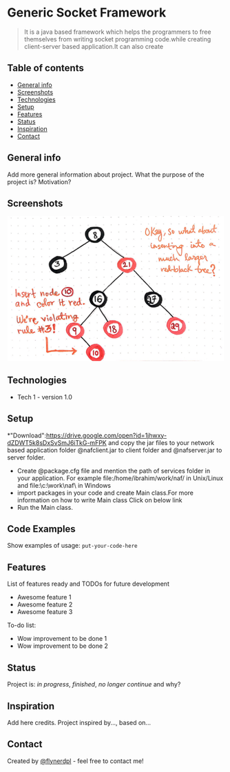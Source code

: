 # Generic Socket Framework
> It is a java based framework which helps the programmers to free themselves from writing socket programming code.while creating client-server based application.It can also create 

## Table of contents
* [General info](#general-info)
* [Screenshots](#screenshots)
* [Technologies](#technologies)
* [Setup](#setup)
* [Features](#features)
* [Status](#status)
* [Inspiration](#inspiration)
* [Contact](#contact)

## General info
Add more general information about project. What the purpose of the project is? Motivation?

## Screenshots
![Example screenshot](./1_-w6OKs2lX9h8EK7tzKQjXQ.jpeg)

## Technologies
* Tech 1 - version 1.0

## Setup 
*"Download":https://drive.google.com/open?id=1jhwxy-dZDWT5k8sDxSvSmJ6iTkG-mFPK and copy the jar files to your network based application folder
 @nafclient.jar to client folder  and @nafserver.jar to server folder.
* Create @package.cfg file and mention the path of services folder in your application. For example
   file:/home/ibrahim/work/naf/ in Unix/Linux and file:\\c:\\work\\naf\ in Windows
* import packages in your code and create Main class.For more information on how to write Main class Click on below link
* Run the Main class.

## Code Examples
Show examples of usage:
`put-your-code-here`

## Features
List of features ready and TODOs for future development
* Awesome feature 1
* Awesome feature 2
* Awesome feature 3

To-do list:
* Wow improvement to be done 1
* Wow improvement to be done 2

## Status
Project is: _in progress_, _finished_, _no longer continue_ and why?

## Inspiration
Add here credits. Project inspired by..., based on...

## Contact
Created by [@flynerdpl](https://www.flynerd.pl/) - feel free to contact me!
